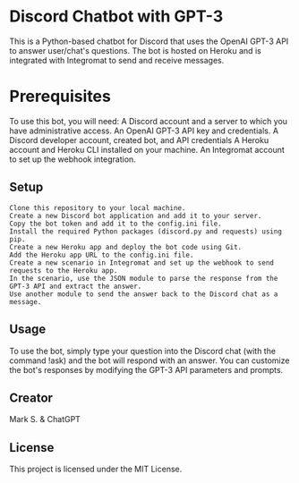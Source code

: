 # Discord Chatbot with GPT-3

This is a Python-based chatbot for Discord that uses the OpenAI GPT-3 API to answer user/chat's questions. The bot is hosted on Heroku and is integrated with Integromat to send and receive messages.

# Prerequisites

To use this bot, you will need:
    A Discord account and a server to which you have administrative access.
    An OpenAI GPT-3 API key and credentials.
    A Discord developer account, created bot, and API credentials
    A Heroku account and Heroku CLI installed on your machine.
    An Integromat account to set up the webhook integration.

## Setup
    Clone this repository to your local machine.
    Create a new Discord bot application and add it to your server.
    Copy the bot token and add it to the config.ini file.
    Install the required Python packages (discord.py and requests) using pip.
    Create a new Heroku app and deploy the bot code using Git.
    Add the Heroku app URL to the config.ini file.
    Create a new scenario in Integromat and set up the webhook to send requests to the Heroku app.
    In the scenario, use the JSON module to parse the response from the GPT-3 API and extract the answer.
    Use another module to send the answer back to the Discord chat as a message.

## Usage

To use the bot, simply type your question into the Discord chat (with the command !ask) and the bot will respond with an answer. You can customize the bot's responses by modifying the GPT-3 API parameters and prompts.

## Creator
Mark S. & ChatGPT

## License

This project is licensed under the MIT License.